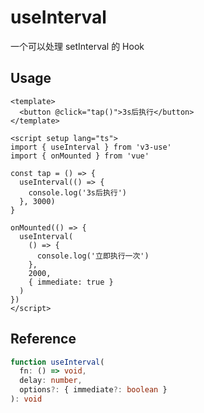 # useInterval

一个可以处理 setInterval 的 Hook

## Usage

```vue
<template>
  <button @click="tap()">3s后执行</button>
</template>

<script setup lang="ts">
import { useInterval } from 'v3-use'
import { onMounted } from 'vue'

const tap = () => {
  useInterval(() => {
    console.log('3s后执行')
  }, 3000)
}

onMounted(() => {
  useInterval(
    () => {
      console.log('立即执行一次')
    },
    2000,
    { immediate: true }
  )
})
</script>
```

## Reference

```typescript
function useInterval(
  fn: () => void,
  delay: number,
  options?: { immediate?: boolean }
): void
```
